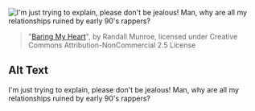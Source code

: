 ![I'm just trying to explain, please don't be jealous!  Man, why are all my relationships ruined by early 90's rappers?](https://imgs.xkcd.com/comics/baring_my_heart.png)
> "[Baring My Heart](https://xkcd.com/112/)", by Randall Munroe, licensed under Creative Commons Attribution-NonCommercial 2.5 License

## Alt Text
I'm just trying to explain, please don't be jealous!  Man, why are all my relationships ruined by early 90's rappers?
